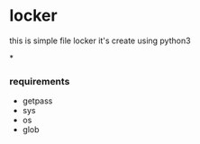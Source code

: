 # locker
this is simple file locker 
it's create using python3

*<h3>requirements</h3>
  * getpass
  * sys
  * os
  * glob
  

